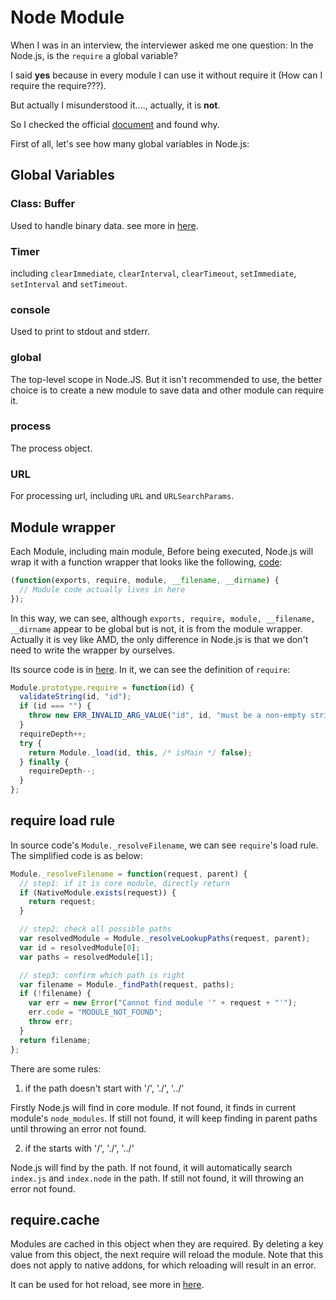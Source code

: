 # Node Module

When I was in an interview, the interviewer asked me one question: In the Node.js, is the `require` a global variable?

I said **yes** because in every module I can use it without require it (How can I require the require???).

But actually I misunderstood it...., actually, it is **not**.

So I checked the official [document](https://nodejs.org/api/modules.html) and found why.

First of all, let's see how many global variables in Node.js:

## Global Variables

### Class: Buffer

Used to handle binary data. see more in [here](./stream_buffer.md).

### Timer

including `clearImmediate`, `clearInterval`, `clearTimeout`, `setImmediate`, `setInterval` and
`setTimeout`.

### console

Used to print to stdout and stderr.

### global

The top-level scope in Node.JS. But it isn't recommended to use, the better choice is to
create a new module to save data and other module can require it.

### process

The process object.

### URL

For processing url, including `URL` and `URLSearchParams`.

## Module wrapper

Each Module, including main module, Before being executed, Node.js will wrap it with a function wrapper that looks like the following, [code](https://github.com/nodejs/node/blob/master/lib/internal/modules/cjs/loader.js#L1063):

```js
(function(exports, require, module, __filename, __dirname) {
  // Module code actually lives in here
});
```

In this way, we can see, although `exports, require, module, __filename, __dirname` appear to be global but is not, it is from
the module wrapper. Actually it is vey like AMD, the only difference in Node.js is that we don't need to write the wrapper by ourselves.

Its source code is in [here](https://github.com/nodejs/node/blob/master/lib/internal/modules/cjs/loader.js#L948). In it, we can see the definition of `require`:

```js
Module.prototype.require = function(id) {
  validateString(id, "id");
  if (id === "") {
    throw new ERR_INVALID_ARG_VALUE("id", id, "must be a non-empty string");
  }
  requireDepth++;
  try {
    return Module._load(id, this, /* isMain */ false);
  } finally {
    requireDepth--;
  }
};
```

## require load rule

In source code's `Module._resolveFilename`, we can see `require`'s load rule. The simplified code is as below:

```js
Module._resolveFilename = function(request, parent) {
  // step1: if it is core module, directly return
  if (NativeModule.exists(request)) {
    return request;
  }

  // step2: check all possible paths
  var resolvedModule = Module._resolveLookupPaths(request, parent);
  var id = resolvedModule[0];
  var paths = resolvedModule[1];

  // step3: confirm which path is right
  var filename = Module._findPath(request, paths);
  if (!filename) {
    var err = new Error("Cannot find module '" + request + "'");
    err.code = "MODULE_NOT_FOUND";
    throw err;
  }
  return filename;
};
```

There are some rules:

1. if the path doesn't start with '/', './', '../'

Firstly Node.js will find in core module. If not found, it finds in current module's `node_modules`.
If still not found, it will keep finding in parent paths until throwing an error not found.

2. if the starts with '/', './', '../'

Node.js will find by the path. If not found, it will automatically search `index.js` and `index.node` in the path. If still not
found, it will throwing an error not found.

## require.cache

Modules are cached in this object when they are required. By deleting a key value from this object,
the next require will reload the module. Note that this does not apply to native addons, for which reloading will result in an error.

It can be used for hot reload, see more in [here](../modularization/hot_reload.md).
